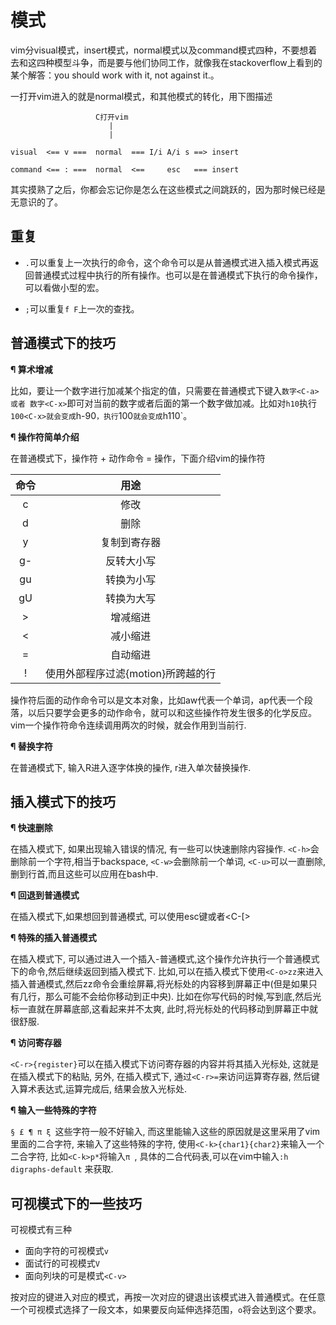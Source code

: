 # 模式

vim分visual模式，insert模式，normal模式以及command模式四种，不要想着去和这四种模型斗争，而是要与他们协同工作，就像我在stackoverflow上看到的某个解答：you should work with it, not against it.。


一打开vim进入的就是normal模式，和其他模式的转化，用下图描述
```
                   C打开vim
                      |
                      |

visual  <== v ===  normal  === I/i A/i s ==> insert

command <== : ===  normal  <==     esc   === insert

```
其实摸熟了之后，你都会忘记你是怎么在这些模式之间跳跃的，因为那时候已经是无意识的了。


## 重复

* `.`可以重复上一次执行的命令，这个命令可以是从普通模式进入插入模式再返回普通模式过程中执行的所有操作。也可以是在普通模式下执行的命令操作，可以看做小型的宏。

* `;`可以重复`f F`上一次的查找。

## 普通模式下的技巧

**¶ 算术增减**

比如，要让一个数字进行加减某个指定的值，只需要在普通模式下键入`数字<C-a> 或者 数字<C-x>`即可对当前的数字或者后面的第一个数字做加减。比如对`h10`执行`100<C-x>就会变成`h-90`，执行`100<C-a>`就会变成`h110`。

**¶ 操作符简单介绍**

在普通模式下，操作符 + 动作命令 = 操作，下面介绍vim的操作符

| 命令 | 用途                               |
| :-:  | :-:                                |
| c    | 修改                               |
| d    | 删除                               |
| y    | 复制到寄存器                       |
| g-   | 反转大小写                         |
| gu   | 转换为小写                         |
| gU   | 转换为大写                         |
| >    | 增减缩进                           |
| <    | 减小缩进                           |
| =    | 自动缩进                           |
| !    | 使用外部程序过滤{motion}所跨越的行 |

操作符后面的动作命令可以是文本对象，比如aw代表一个单词，ap代表一个段落，以后只要学会更多的动作命令，就可以和这些操作符发生很多的化学反应。vim一个操作符命令连续调用两次的时候，就会作用到当前行.

**¶ 替换字符**

在普通模式下, 输入R进入逐字体换的操作, r进入单次替换操作.

## 插入模式下的技巧

**¶ 快速删除**

在插入模式下, 如果出现输入错误的情况, 有一些可以快速删除内容操作. `<C-h>`会删除前一个字符,相当于backspace, `<C-w>`会删除前一个单词, `<C-u>`可以一直删除,删到行首,而且这些可以应用在bash中.

**¶ 回退到普通模式**

在插入模式下,如果想回到普通模式, 可以使用esc键或者<C-[>

**¶ 特殊的插入普通模式**

在插入模式下, 可以通过<C-o>进入一个插入-普通模式,这个操作允许执行一个普通模式下的命令,然后继续返回到插入模式下. 比如,可以在插入模式下使用`<C-o>zz`来进入插入普通模式,然后zz命令会重绘屏幕,将光标处的内容移到屏幕正中(但是如果只有几行，那么可能不会给你移动到正中央). 比如在你写代码的时候,写到底,然后光标一直就在屏幕底部,这看起来并不太爽, 此时,将光标处的代码移动到屏幕正中就很舒服.

**¶ 访问寄存器**

`<C-r>{register}`可以在插入模式下访问寄存器的内容并将其插入光标处, 这就是在插入模式下的粘贴, 另外, 在插入模式下, 通过`<C-r>=`来访问运算寄存器, 然后键入算术表达式,运算完成后, 结果会放入光标处.


**¶ 输入一些特殊的字符**

`§ £ ¶ π ξ `这些字符一般不好输入, 而这里能输入这些的原因就是这里采用了vim里面的二合字符, 来输入了这些特殊的字符, 使用`<C-k>{char1}{char2}`来输入一个二合字符, 比如`<C-k>p*`将输入`π `, 具体的二合代码表,可以在vim中输入`:h digraphs-default` 来获取.

## 可视模式下的一些技巧

可视模式有三种

* 面向字符的可视模式`v`
* 面试行的可视模式`V`
* 面向列块的可是模式`<C-v>`

按对应的键进入对应的模式，再按一次对应的键退出该模式进入普通模式。在任意一个可视模式选择了一段文本，如果要反向延伸选择范围，`o`将会达到这个要求。
